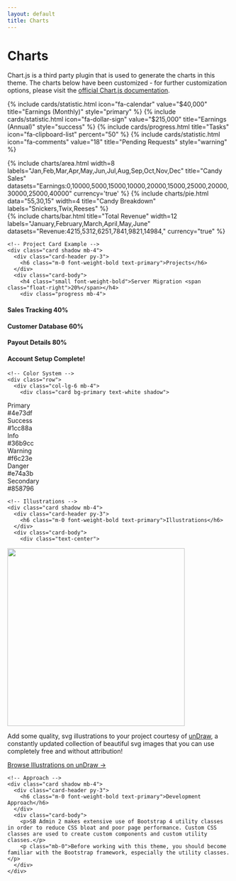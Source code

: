```yaml
---
layout: default
title: Charts
---
```


<h1 class="h3 mb-2 text-gray-800">Charts</h1>
<p class="mb-4">Chart.js is a third party plugin that is used to generate the charts in this theme. The charts below have been customized - for further customization options, please visit the <a target="_blank" href="https://www.chartjs.org/docs/latest/">official Chart.js documentation</a>.</p>

<!-- Example Cards -->

<div class="row">

{% include cards/statistic.html icon="fa-calendar" value="$40,000" title="Earnings (Monthly)" style="primary" %}
{% include cards/statistic.html icon="fa-dollar-sign" value="$215,000" title="Earnings (Annual)" style="success" %}
{% include cards/progress.html title="Tasks" icon="fa-clipboard-list" percent="50" %}
{% include cards/statistic.html icon="fa-comments" value="18" title="Pending Requests" style="warning" %}

</div>

<!-- Example Charts -->

<div class="row">
{% include charts/area.html width=8 labels="Jan,Feb,Mar,Apr,May,Jun,Jul,Aug,Sep,Oct,Nov,Dec" title="Candy Sales" datasets="Earnings:0,10000,5000,15000,10000,20000,15000,25000,20000,30000,25000,40000" currency='true' %}
{% include charts/pie.html data="55,30,15" width=4 title="Candy Breakdown" labels="Snickers,Twix,Reeses" %}
</div>

<div class="row">
{% include charts/bar.html title="Total Revenue" width=12 labels="January,February,March,April,May,June" datasets="Revenue:4215,5312,6251,7841,9821,14984," currency="true" %}
</div>

<!-- Content Row -->
<div class="row">

  <!-- Content Column -->
  <div class="col-lg-6 mb-4">

    <!-- Project Card Example -->
    <div class="card shadow mb-4">
      <div class="card-header py-3">
        <h6 class="m-0 font-weight-bold text-primary">Projects</h6>
      </div>
      <div class="card-body">
        <h4 class="small font-weight-bold">Server Migration <span class="float-right">20%</span></h4>
        <div class="progress mb-4">
<div class="progress-bar bg-danger" role="progressbar" style="width: 20%" aria-valuenow="20" aria-valuemin="0" aria-valuemax="100"></div>
        </div>
        <h4 class="small font-weight-bold">Sales Tracking <span class="float-right">40%</span></h4>
        <div class="progress mb-4">
<div class="progress-bar bg-warning" role="progressbar" style="width: 40%" aria-valuenow="40" aria-valuemin="0" aria-valuemax="100"></div>
        </div>
        <h4 class="small font-weight-bold">Customer Database <span class="float-right">60%</span></h4>
        <div class="progress mb-4">
<div class="progress-bar" role="progressbar" style="width: 60%" aria-valuenow="60" aria-valuemin="0" aria-valuemax="100"></div>
        </div>
        <h4 class="small font-weight-bold">Payout Details <span class="float-right">80%</span></h4>
        <div class="progress mb-4">
<div class="progress-bar bg-info" role="progressbar" style="width: 80%" aria-valuenow="80" aria-valuemin="0" aria-valuemax="100"></div>
        </div>
        <h4 class="small font-weight-bold">Account Setup <span class="float-right">Complete!</span></h4>
        <div class="progress">
<div class="progress-bar bg-success" role="progressbar" style="width: 100%" aria-valuenow="100" aria-valuemin="0" aria-valuemax="100"></div>
        </div>
      </div>
    </div>

    <!-- Color System -->
    <div class="row">
      <div class="col-lg-6 mb-4">
        <div class="card bg-primary text-white shadow">
<div class="card-body">
  Primary
  <div class="text-white-50 small">#4e73df</div>
</div>
        </div>
      </div>
      <div class="col-lg-6 mb-4">
        <div class="card bg-success text-white shadow">
<div class="card-body">
  Success
  <div class="text-white-50 small">#1cc88a</div>
</div>
        </div>
      </div>
      <div class="col-lg-6 mb-4">
        <div class="card bg-info text-white shadow">
<div class="card-body">
  Info
  <div class="text-white-50 small">#36b9cc</div>
</div>
        </div>
      </div>
      <div class="col-lg-6 mb-4">
        <div class="card bg-warning text-white shadow">
<div class="card-body">
  Warning
  <div class="text-white-50 small">#f6c23e</div>
</div>
        </div>
      </div>
      <div class="col-lg-6 mb-4">
        <div class="card bg-danger text-white shadow">
<div class="card-body">
  Danger
  <div class="text-white-50 small">#e74a3b</div>
</div>
        </div>
      </div>
      <div class="col-lg-6 mb-4">
        <div class="card bg-secondary text-white shadow">
<div class="card-body">
  Secondary
  <div class="text-white-50 small">#858796</div>
</div>
        </div>
      </div>
    </div>

  </div>

  <div class="col-lg-6 mb-4">

    <!-- Illustrations -->
    <div class="card shadow mb-4">
      <div class="card-header py-3">
        <h6 class="m-0 font-weight-bold text-primary">Illustrations</h6>
      </div>
      <div class="card-body">
        <div class="text-center">
<img class="img-fluid px-3 px-sm-4 mt-3 mb-4" style="width: 25rem;" src="{{ site.url }}{{ site.baseurl }}/assets/img/undraw_posting_photo.svg" alt="">
        </div>
        <p>Add some quality, svg illustrations to your project courtesy of <a target="_blank" rel="nofollow" href="https://undraw.co/">unDraw</a>, a constantly updated collection of beautiful svg images that you can use completely free and without attribution!</p>
        <a target="_blank" rel="nofollow" href="https://undraw.co/">Browse Illustrations on unDraw &rarr;</a>
      </div>
    </div>

    <!-- Approach -->
    <div class="card shadow mb-4">
      <div class="card-header py-3">
        <h6 class="m-0 font-weight-bold text-primary">Development Approach</h6>
      </div>
      <div class="card-body">
        <p>SB Admin 2 makes extensive use of Bootstrap 4 utility classes in order to reduce CSS bloat and poor page performance. Custom CSS classes are used to create custom components and custom utility classes.</p>
        <p class="mb-0">Before working with this theme, you should become familiar with the Bootstrap framework, especially the utility classes.</p>
      </div>
    </div>

  </div>
</div>
